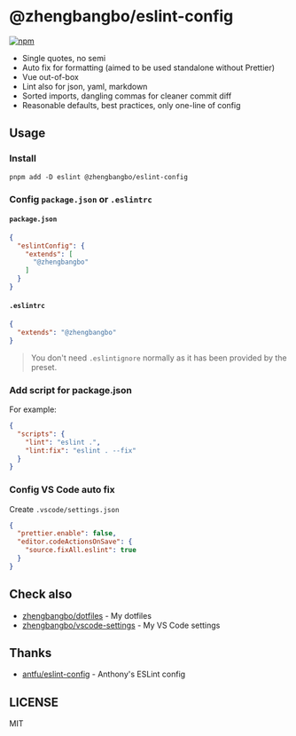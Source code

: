 # @zhengbangbo/eslint-config
[![npm](https://img.shields.io/npm/v/@zhengbangbo/eslint-config?color=a1b858&label=)](https://npmjs.com/package/@antfu/eslint-config)

- Single quotes, no semi
- Auto fix for formatting (aimed to be used standalone without Prettier)
- Vue out-of-box
- Lint also for json, yaml, markdown
- Sorted imports, dangling commas for cleaner commit diff
- Reasonable defaults, best practices, only one-line of config

## Usage

### Install

```shell
pnpm add -D eslint @zhengbangbo/eslint-config
```

### Config `package.json` or  `.eslintrc`

#### `package.json`
```json
{
  "eslintConfig": {
    "extends": [
      "@zhengbangbo"
    ]
  }
}
```

#### `.eslintrc`
```json
{
  "extends": "@zhengbangbo"
}
```

> You don't need `.eslintignore` normally as it has been provided by the preset.

### Add script for package.json

For example:

```json
{
  "scripts": {
    "lint": "eslint .",
    "lint:fix": "eslint . --fix"
  }
}
```

### Config VS Code auto fix

Create `.vscode/settings.json`

```json
{
  "prettier.enable": false,
  "editor.codeActionsOnSave": {
    "source.fixAll.eslint": true
  }
}
```

## Check also

- [zhengbangbo/dotfiles](https://github.com/zhengbangbo/dotfiles) - My dotfiles
- [zhengbangbo/vscode-settings](https://github.com/zhengbangbo/vscode-settings) - My VS Code settings

## Thanks

- [antfu/eslint-config](https://github.com/antfu/eslint-config) - Anthony's ESLint config

## LICENSE

MIT
